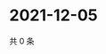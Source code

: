 # 2021-12-05

共 0 条

<!-- BEGIN WEIBO -->
<!-- 最后更新时间 Sun Dec 05 2021 12:19:36 GMT+0800 (China Standard Time) -->

<!-- END WEIBO -->

